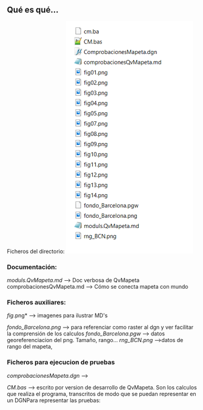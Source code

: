 ## Qué es qué...

Ficheros del directorio:
![Fig01](./Ficheros.png)

### Documentación:
*moduls.QvMapeta.md*  -->  Doc verbosa de QvMapeta
comprobacionesQvMapeta.md  --> Cómo se conecta mapeta con mundo

### Ficheros auxiliares:
*fig*.png* --> imagenes para ilustrar MD's

*fondo_Barcelona.png*  --> para referenciar como raster al dgn y ver facilitar la comprensión de los calculos
*fondo_Barcelona.pgw*  --> datos georeferenciacion del png. Tamaño, rango...
*rng_BCN.png*  -->datos de rango del mapeta, 

### Ficheros para ejecucion de pruebas
*comprobacionesMapeta.dgn*  --> 



*CM.bas*  --> escrito por version de desarrollo de QvMapeta. Son los calculos que realiza el programa, transcritos de modo que se puedan representar en un DGNPara representar las pruebas:
<!--stackedit_data:
eyJoaXN0b3J5IjpbMjEyMjM5NTQxOCwxODIxMzM4ODUyXX0=
-->